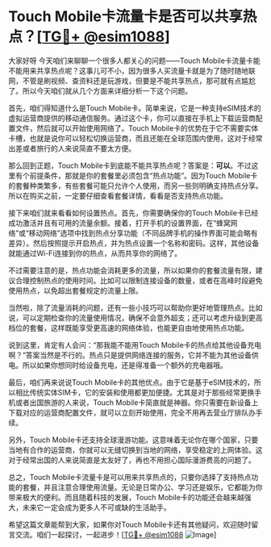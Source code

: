 # Touch Mobile卡流量卡是否可以共享热点？[[TG💪+ @esim1088](https://t.me/s/esim1088)]

大家好呀 今天咱们来聊聊一个很多人都关心的问题——Touch Mobile卡流量卡能不能用来共享热点呢？这事儿可不小，因为很多人买流量卡就是为了随时随地联网，不管是刷视频、查资料还是玩游戏，但要是不能共享热点，那可就有点尴尬了。所以今天咱们就从几个方面来详细分析一下这个问题。

首先，咱们得知道什么是Touch Mobile卡。简单来说，它是一种支持eSIM技术的虚拟运营商提供的移动通信服务。通过这个卡，你可以直接在手机上下载运营商配置文件，然后就可以开始使用网络了。Touch Mobile卡的优势在于它不需要实体卡槽，也就是说你可以轻松切换运营商，而且还能在全球范围内使用，这对于经常出差或者旅行的人来说简直不要太方便。

那么回到正题，Touch Mobile卡到底能不能共享热点呢？答案是：**可以**。不过这里有个前提条件，那就是你的套餐里必须包含“热点功能”。因为Touch Mobile卡的套餐种类繁多，有些套餐可能只允许个人使用，而另一些则明确支持热点分享。所以在购买之前，一定要仔细查看套餐详情，看看是否支持热点功能。

接下来咱们就来看看如何设置热点。首先，你需要确保你的Touch Mobile卡已经成功激活并且有可用的流量余额。接着，打开手机的设置界面，在“蜂窝网络”或“移动网络”选项中找到热点分享功能（不同品牌手机的操作界面可能会略有差异）。然后按照提示开启热点，并为热点设置一个名称和密码。这样，其他设备就能通过Wi-Fi连接到你的热点，从而共享你的网络了。

不过需要注意的是，热点功能会消耗更多的流量，所以如果你的套餐流量有限，建议合理控制热点的使用时间。比如可以限制连接设备的数量，或者在高峰时段避免使用热点，以免超出套餐规定的流量上限。

当然啦，除了流量消耗的问题，还有一些小技巧可以帮助你更好地管理热点。比如说，可以定期检查你的流量使用情况，确保不会意外超支；还可以考虑升级到更高档位的套餐，这样既能享受更高速的网络体验，也能更自由地使用热点功能。

说到这里，肯定有人会问：“那我能不能用Touch Mobile卡的热点给其他设备充电啊？”答案当然是不行的。热点只是提供网络连接的服务，它并不能为其他设备供电。所以如果你想同时给设备充电，还是得准备一个额外的充电器哦。

最后，咱们再来说说Touch Mobile卡的其他优点。由于它是基于eSIM技术的，所以相比传统实体SIM卡，它的安装和使用都更加便捷。尤其是对于那些经常更换手机或者出国旅游的人来说，Touch Mobile卡简直就是神器。你只需要在新设备上下载对应的运营商配置文件，就可以立刻开始使用，完全不用再去营业厅排队办手续。

另外，Touch Mobile卡还支持全球漫游功能。这意味着无论你在哪个国家，只要当地有合作的运营商，你就可以无缝切换到当地的网络，享受稳定的上网体验。这对于经常出国的人来说简直是太友好了，再也不用担心国际漫游费高的问题了。

总之，Touch Mobile卡流量卡是可以用来共享热点的，只要你选择了支持热点功能的套餐，并且注意合理使用流量。无论是日常办公、学习还是娱乐，它都能为你带来极大的便利。而且随着科技的发展，Touch Mobile卡的功能还会越来越强大，未来它一定会成为更多人不可或缺的生活助手。

希望这篇文章能帮到大家，如果你对Touch Mobile卡还有其他疑问，欢迎随时留言交流。咱们一起探讨，一起进步！[[TG💪+ @esim1088](https://t.me/s/esim1088) ![Image](https://i.postimg.cc/4NQfJmqS/Snipaste-2025-05-13-00-14-12.png)]